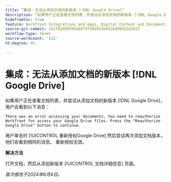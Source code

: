 ```yaml
---
title: “集成：无法从添加文档的新版本 [!DNL Google Drive]"
description: “如果用户正在查看文档列表，并尝试从添加文档的新版本 [!DNL Google Drive]，用户会看到一条消息。 有解决方法可用。”
hidefromtoc: true
feature: Workfront Integrations and Apps, Digital Content and Documents
source-git-commit: 1d1f820d9f68a687df58d432b4d18dd91b2d2b13
workflow-type: tm+mt
source-wordcount: '111'
ht-degree: 4%

---
```



# 集成：无法从添加文档的新版本 [!DNL Google Drive]

如果用户正在查看文档列表，并尝试从添加文档的新版本 [!DNL Google Drive]，用户会看到以下消息：

`There was an error accessing your documents, You need to reauthorize Workfront for access your Google Drive files. Press the "Reauthorize Google Drive" button to continue.`

用户单击时 [!UICONTROL 重新授权Google Drive] 然后尝试再次添加文档版本，他们会看到相同的消息。 重新授权无效。

**解决方法**

打开文档，然后从添加新版本 [!UICONTROL 文档详细信息] 页面。

_首次报告于2024年6月4日。_
